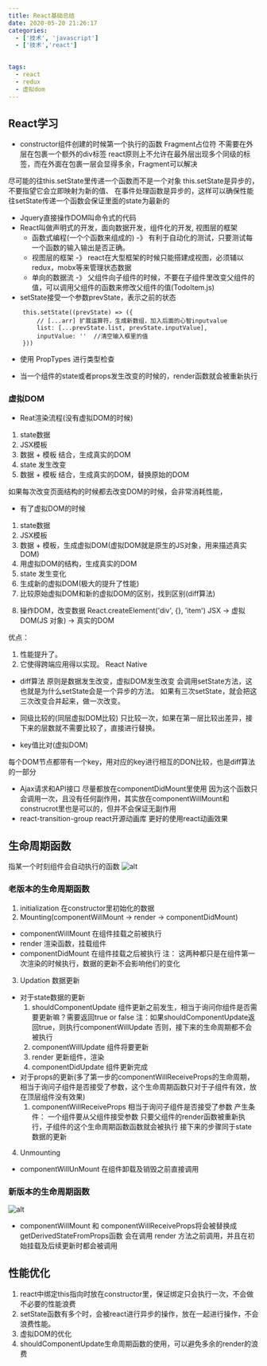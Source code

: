 ```yaml
---
title: React基础总结
date: 2020-05-20 21:26:17
categories: 
  - ['技术', 'javascript']
  - ['技术','react']

  
tags: 
  - react
  - redux
  - 虚拟dom
---
```

## React学习

- constructor组件创建的时候第一个执行的函数
Fragment占位符 不需要在外层在包裹一个额外的div标签
react原则上不允许在最外层出现多个同级的标签，而在外面在包裹一层会显得多余，Fragment可以解决

尽可能的往this.setState里传递一个函数而不是一个对象
this.setState是异步的，不要指望它会立即映射为新的值、
在事件处理函数是异步的，这样可以确保性能
往setState传递一个函数会保证里面的state为最新的

- Jquery直接操作DOM叫命令式的代码
- React叫做声明式的开发，面向数据开发，组件化的开发, 视图层的框架
  - 函数式编程(一个个函数来组成的) -》 有利于自动化的测试，只要测试每一个函数的输入输出是否正确。
  - 视图层的框架 -》 react在大型框架的时候只能搭建成视图，必须辅以redux，mobx等来管理状态数据
  - 单向的数据流 -》 父组件向子组件的时候，不要在子组件里改变父组件的值，可以调用父组件的函数来修改父组件的值(TodoItem.js)
- setState接受一个参数prevState，表示之前的状态
```
    this.setState((prevState) => ({
        // [...arr] 扩展运算符，生成新数组，加入后面的心智inputvalue
        list: [...prevState.list, prevState.inputValue],
        inputValue: ''  //清空输入框里的值      
    }))
```

- 使用 PropTypes 进行类型检查

- 当一个组件的state或者props发生改变的时候的，render函数就会被重新执行

### 虚拟DOM
- Reat渲染流程(没有虚拟DOM的时候)
1. state数据
2. JSX模板
3. 数据 + 模板 结合，生成真实的DOM
4. state 发生改变
5. 数据 + 模板 结合，生成真实的DOM，替换原始的DOM

如果每次改变页面结构的时候都去改变DOM的时候，会非常消耗性能，

- 有了虚拟DOM的时候
1. state数据
2. JSX模板
3. 数据 + 模板，生成虚拟DOM(虚拟DOM就是原生的JS对象，用来描述真实DOM)
4.  用虚拟DOM的结构，生成真实的DOM
5. state 发生变化
6. 生成新的虚拟DOM(极大的提升了性能)
7. 比较原始虚拟DOM和新的虚拟DOM的区别，找到区别(diff算法)
<!-- 这里比较的是JS对象，而不是用两个DOM进行比较，JS的比较性能远远提升 -->
8. 操作DOM，改变数据
React.createElement('div', {}, 'item')
JSX -> 虚拟DOM(JS 对象) -> 真实的DOM

优点：
1. 性能提升了。
2. 它使得跨端应用得以实现。 React Native

- diff算法
原则是数据发生改变，虚拟DOM发生改变
会调用setState方法，这也就是为什么setState会是一个异步的方法。
如果有三次setState，就会把这三次改变合并起来，做一次改变。

-  同级比较的(同层虚拟DOM比较)
只比较一次，如果在第一层比较出差异，接下来的层数就不需要比较了，直接进行替换。

- key值比对(虚拟DOM)

每个DOM节点都带有一个key，用对应的key进行相互的DON比较，也是diff算法的一部分
<!-- 这也是为什么尽量不要用index下标来作为key值，index下标一发生改变的时候，key值就会发生相应的改变，这会导致diff算法造成极大的困难。 -->
- Ajax请求和API接口
  尽量都放在componentDidMount里使用
  因为这个函数只会调用一次，且没有任何副作用，其实放在componentWillMount和construcrot里也是可以的，但并不会保证无副作用
- react-transition-group react开源动画库
  更好的使用react动画效果
## 生命周期函数
指某一个时刻组件会自动执行的函数
![alt](https://githup.oss-cn-beijing.aliyuncs.com/issue/%E7%94%9F%E5%91%BD%E5%91%A8%E6%9C%9F.png?Expires=1588069542&OSSAccessKeyId=TMP.3Kf5vTjB2e17tGpaMxJW8qpPZasLZCYyVYCs9UkwsotyrM6ygC56etDBLRddp3U3Hpb3myGjsp6SzLp6sNoww5GPE97MQs&Signature=AUYcbEJZUuo6BGv0gI%2BbkxF9gA4%3D)
### 老版本的生命周期函数
1. initialization
在constructor里初始化的数据
2. Mounting(componentWillMount -> render -> componentDidMount)
- componentWillMount  在组件挂载之前被执行
- render      渲染函数，挂载组件
- componentDidMount   在组件挂载之后被执行
注： 这两种都只是在组件第一次渲染的时候执行，数据的更新不会影响他们的变化
3. Updation 数据更新
  - 对于state数据的更新
    1. shouldComponentUpdate 组件更新之前发生，相当于询问你组件是否需要更新嘛？需要返回true or false
    注：如果shouldComponentUpdate返回true，则执行componentWillUpdate 否则，接下来的生命周期都不会被执行
    2. componentWillUpdate  组件将要更新
    3. render 更新组件，渲染
    4. componentDidUpdate 组件更新完成
  - 对于props的更新(多了第一步的componentWillReceiveProps的生命周期， 相当于询问子组件是否接受了参数，这个生命周期函数只对于子组件有效，放在顶层组件没有效果)
    1. componentWillReceiveProps  相当于询问子组件是否接受了参数
    产生条件：
      一个组件要从父组件接受参数
      只要父组件的render函数被重新执行，子组件的这个生命周期函数函数就会被执行
    接下来的步骤同于state数据的更新
4. Unmounting
- componentWillUnMount 在组件卸载及销毁之前直接调用

### 新版本的生命周期函数
![alt](https://githup.oss-cn-beijing.aliyuncs.com/issue/%E7%94%9F%E5%91%BD%E5%91%A8%E6%9C%9F-%E6%96%B0.png?Expires=1588087201&OSSAccessKeyId=TMP.3Kf5vTjB2e17tGpaMxJW8qpPZasLZCYyVYCs9UkwsotyrM6ygC56etDBLRddp3U3Hpb3myGjsp6SzLp6sNoww5GPE97MQs&Signature=%2FMC3xLT54Pzgs%2BWj7FuaKosLzyw%3D)

- componentWillMount 和 componentWillReceiveProps将会被替换成
getDerivedStateFromProps函数
会在调用 render 方法之前调用，并且在初始挂载及后续更新时都会被调用

## 性能优化
1. react中绑定this指向时放在constructor里，保证绑定只会执行一次，不会做不必要的性能浪费
2. setState函数有多个时，会被react进行异步的操作，放在一起进行操作，不会浪费性能。
3. 虚拟DOM的优化
4. shouldComponentUpdate生命周期函数的使用，可以避免多余的render的浪费
